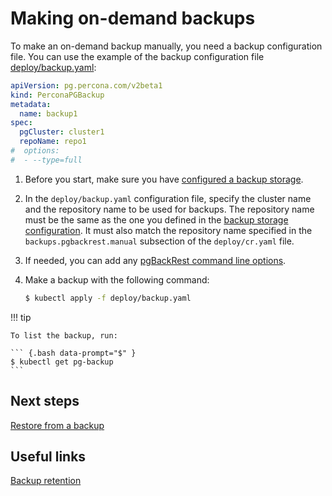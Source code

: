 # Making on-demand backups

To make an on-demand backup manually, you need a backup configuration file. You can use the example of the backup configuration file [deploy/backup.yaml](https://github.com/percona/percona-postgresql-operator/blob/main/deploy/backup.yaml):

```yaml
apiVersion: pg.percona.com/v2beta1
kind: PerconaPGBackup
metadata:
  name: backup1
spec:
  pgCluster: cluster1
  repoName: repo1
#  options:
#  - --type=full
```

1. Before you start, make sure you have [configured a backup storage](backups-storage.md).
2. In the `deploy/backup.yaml` configuration file, specify the cluster name and the repository name to be used for backups. The repository name must be the same as the one you defined in the [backup storage configuration](backups-storage.md). It must also match the repository name specified in the `backups.pgbackrest.manual` subsection of the `deploy/cr.yaml` file.
3. If needed, you can add any 
[pgBackRest command line options](https://pgbackrest.org/configuration.html).

4. Make a backup with the following command:

    ``` {.bash data-prompt="$" }
    $ kubectl apply -f deploy/backup.yaml
    ```

!!! tip

    To list the backup, run:

    ``` {.bash data-prompt="$" }
    $ kubectl get pg-backup
    ```  
    
## Next steps

[Restore from a backup](backups-restore.md)

## Useful links

[Backup retention](backup-retention.md)
